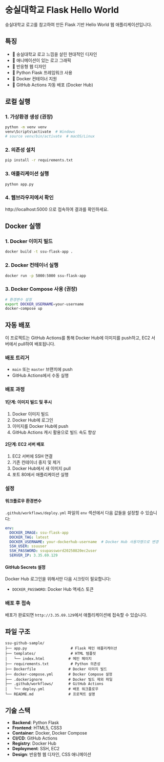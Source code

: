 # 숭실대학교 Flask Hello World

숭실대학교 로고를 참고하여 만든 Flask 기반 Hello World 웹 애플리케이션입니다.

## 특징

- 🎨 숭실대학교 로고 느낌을 살린 현대적인 디자인
- 🌊 애니메이션이 있는 로고 그래픽
- 📱 반응형 웹 디자인
- 🐍 Python Flask 프레임워크 사용
- 🐳 Docker 컨테이너 지원
- 🚀 GitHub Actions 자동 배포 (Docker Hub)

## 로컬 실행

### 1. 가상환경 생성 (권장)
```bash
python -m venv venv
venv\Scripts\activate  # Windows
# source venv/bin/activate  # macOS/Linux
```

### 2. 의존성 설치
```bash
pip install -r requirements.txt
```

### 3. 애플리케이션 실행
```bash
python app.py
```

### 4. 웹브라우저에서 확인
http://localhost:5000 으로 접속하여 결과를 확인하세요.

## Docker 실행

### 1. Docker 이미지 빌드
```bash
docker build -t ssu-flask-app .
```

### 2. Docker 컨테이너 실행
```bash
docker run -p 5000:5000 ssu-flask-app
```

### 3. Docker Compose 사용 (권장)
```bash
# 환경변수 설정
export DOCKER_USERNAME=your-username
docker-compose up
```

## 자동 배포

이 프로젝트는 GitHub Actions를 통해 Docker Hub에 이미지를 push하고, EC2 서버에서 pull하여 배포됩니다.

### 배포 트리거
- `main` 또는 `master` 브랜치에 push
- GitHub Actions에서 수동 실행

### 배포 과정

#### 1단계: 이미지 빌드 및 푸시
1. Docker 이미지 빌드
2. Docker Hub에 로그인
3. 이미지를 Docker Hub에 push
4. GitHub Actions 캐시 활용으로 빌드 속도 향상

#### 2단계: EC2 서버 배포
1. EC2 서버에 SSH 연결
2. 기존 컨테이너 중지 및 제거
3. Docker Hub에서 새 이미지 pull
4. 포트 80에서 애플리케이션 실행

### 설정

#### 워크플로우 환경변수
`.github/workflows/deploy.yml` 파일의 `env` 섹션에서 다음 값들을 설정할 수 있습니다:

```yaml
env:
  DOCKER_IMAGE: ssu-flask-app
  DOCKER_TAG: latest
  DOCKER_USERNAME: your-dockerhub-username  # Docker Hub 사용자명으로 변경
  SSH_USER: ssuuser
  SSH_PASSWORD: ssupassword20250820ec2user
  SERVER_IP: 3.35.69.129
```

#### GitHub Secrets 설정
Docker Hub 로그인을 위해서만 다음 시크릿이 필요합니다:

- `DOCKER_PASSWORD`: Docker Hub 액세스 토큰

### 배포 후 접속
배포가 완료되면 `http://3.35.69.129`에서 애플리케이션에 접속할 수 있습니다.

## 파일 구조

```
ssu-github-sample/
├── app.py                    # Flask 메인 애플리케이션
├── templates/                # HTML 템플릿
│   └── index.html           # 메인 페이지
├── requirements.txt          # Python 의존성
├── Dockerfile               # Docker 이미지 빌드
├── docker-compose.yml       # Docker Compose 설정
├── .dockerignore            # Docker 빌드 제외 파일
├── .github/workflows/       # GitHub Actions
│   └── deploy.yml           # 배포 워크플로우
└── README.md                # 프로젝트 설명
```

## 기술 스택

- **Backend**: Python Flask
- **Frontend**: HTML5, CSS3
- **Container**: Docker, Docker Compose
- **CI/CD**: GitHub Actions
- **Registry**: Docker Hub
- **Deployment**: SSH, EC2
- **Design**: 반응형 웹 디자인, CSS 애니메이션
